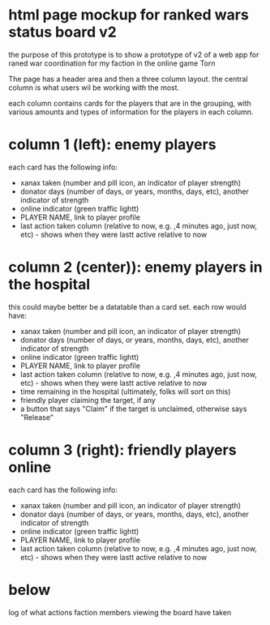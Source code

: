 # html page mockup for ranked wars status board v2

the purpose of this prototype is to show a prototype of v2 of a web app for raned war coordination for my faction in the online game Torn

The page has a header area and then a three column layout. the central column is what users wil be working with the most. 

each column contains cards for the players that are in the grouping, with various amounts and types of information for the players in each column. 

# column 1 (left): enemy players

each card has the following info:
 * xanax taken (number and pill icon, an indicator of player strength)
 * donator days (number of days, or years, months, days, etc), another indicator of strength
 * online indicator (green traffic lightt)
 * PLAYER NAME, link to player profile
 * last action taken column (relative to now, e.g. ,4 minutes ago, just now, etc) - shows when they were lastt active relative to now


# column 2 (center)): enemy players in the hospital

this could maybe better be a datatable than a card set. each row would have:
 * xanax taken (number and pill icon, an indicator of player strength)
 * donator days (number of days, or years, months, days, etc), another indicator of strength
 * online indicator (green traffic lightt)
 * PLAYER NAME, link to player profile
 * last action taken column (relative to now, e.g. ,4 minutes ago, just now, etc) - shows when they were lastt active relative to now
 * time remaining in the hospital (ultimately, folks will sort on this)
 * friendly player claiming the target, if any
 * a button that says "Claim" if the target is unclaimed, otherwise says "Release"

 # column 3 (right): friendly players online

each card has the following info:
 * xanax taken (number and pill icon, an indicator of player strength)
 * donator days (number of days, or years, months, days, etc), another indicator of strength
 * online indicator (green traffic lightt)
 * PLAYER NAME, link to player profile
 * last action taken column (relative to now, e.g. ,4 minutes ago, just now, etc) - shows when they were lastt active relative to now

 

# below
log of what actions faction members viewing the board have taken